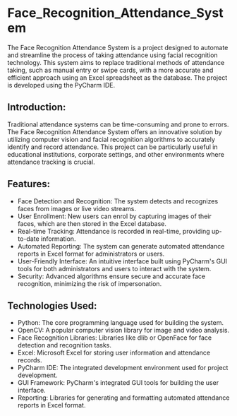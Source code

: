 # Face_Recognition_Attendance_System

The Face Recognition Attendance System is a project designed to automate and streamline the process of taking attendance using facial recognition technology. This system aims to replace traditional methods of attendance taking, such as manual entry or swipe cards, with a more accurate and efficient approach using an Excel spreadsheet as the database. The project is developed using the PyCharm IDE.

## Introduction:
Traditional attendance systems can be time-consuming and prone to errors. The Face Recognition Attendance System offers an innovative solution by utilizing computer vision and facial recognition algorithms to accurately identify and record attendance. This project can be particularly useful in educational institutions, corporate settings, and other environments where attendance tracking is crucial.

## Features:
* Face Detection and Recognition: The system detects and recognizes faces from images or live video streams.
* User Enrollment: New users can enrol by capturing images of their faces, which are then stored in the Excel database.
* Real-time Tracking: Attendance is recorded in real-time, providing up-to-date information.
* Automated Reporting: The system can generate automated attendance reports in Excel format for administrators or users.
* User-Friendly Interface: An intuitive interface built using PyCharm's GUI tools for both administrators and users to interact with the system.
* Security: Advanced algorithms ensure secure and accurate face recognition, minimizing the risk of impersonation.

## Technologies Used:
* Python: The core programming language used for building the system.
* OpenCV: A popular computer vision library for image and video analysis.
* Face Recognition Libraries: Libraries like dlib or OpenFace for face detection and recognition tasks.
* Excel: Microsoft Excel for storing user information and attendance records.
* PyCharm IDE: The integrated development environment used for project development.
* GUI Framework: PyCharm's integrated GUI tools for building the user interface.
* Reporting: Libraries for generating and formatting automated attendance reports in Excel format.

